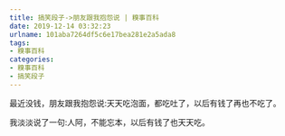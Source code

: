```yaml
---
title: 搞笑段子->朋友跟我抱怨说 | 糗事百科
date: 2019-12-14 03:32:23
urlname: 101aba7264df5c6e17bea281e2a5ada8
tags: 
- 糗事百科
categories:
- 糗事百科
- 搞笑段子
---
```

最近没钱，朋友跟我抱怨说:天天吃泡面，都吃吐了，以后有钱了再也不吃了。

我淡淡说了一句:人阿，不能忘本，以后有钱了也天天吃。


